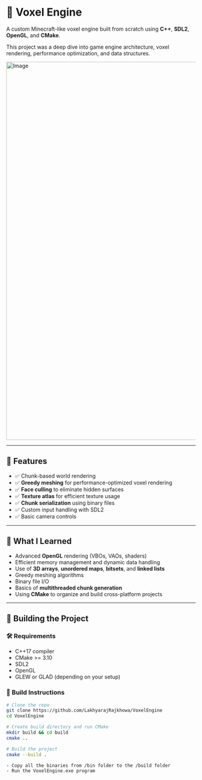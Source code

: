 # 🧱 Voxel Engine

A custom Minecraft-like voxel engine built from scratch using **C++**, **SDL2**, **OpenGL**, and **CMake**.

This project was a deep dive into game engine architecture, voxel rendering, performance optimization, and data structures.

<img width="1879" height="1007" alt="Image" src="https://github.com/user-attachments/assets/2479e043-fce5-43bc-bca1-93fe837f54ca" />

---

## 🚀 Features

- ✅ Chunk-based world rendering  
- ✅ **Greedy meshing** for performance-optimized voxel rendering  
- ✅ **Face culling** to eliminate hidden surfaces  
- ✅ **Texture atlas** for efficient texture usage  
- ✅ **Chunk serialization** using binary files  
- ✅ Custom input handling with SDL2  
- ✅ Basic camera controls

---

## 🧠 What I Learned

- Advanced **OpenGL** rendering (VBOs, VAOs, shaders)  
- Efficient memory management and dynamic data handling  
- Use of **3D arrays**, **unordered maps**, **bitsets**, and **linked lists**  
- Greedy meshing algorithms  
- Binary file I/O  
- Basics of **multithreaded chunk generation**  
- Using **CMake** to organize and build cross-platform projects

---

## 🔧 Building the Project

### 🛠 Requirements

- C++17 compiler  
- CMake >= 3.10  
- SDL2  
- OpenGL  
- GLEW or GLAD (depending on your setup)

### 🧪 Build Instructions

```bash
# Clone the repo
git clone https://github.com/LakhyarajRajkhowa/VoxelEngine
cd VoxelEngine

# Create build directory and run CMake
mkdir build && cd build
cmake ..

# Build the project
cmake --build .

- Copy all the binaries from /bin folder to the /build folder 
- Run the VoxelEngine.exe program
